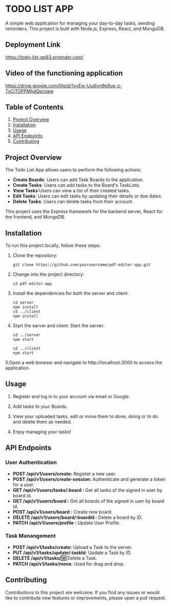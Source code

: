 ﻿# TODO LIST APP

A simple web application for managing your day-to-day tasks, sending reminders. This project is built with Node.js, Express, React, and MongoDB.

## Deployment Link

https://todo-list-qp93.onrender.com/

## Video of the functioning application

https://drive.google.com/file/d/1yyEw-Uudlvn9e9up-z-TxCiTGPPMhdQp/view



## Table of Contents

1. [Project Overview](#project-overview)
2. [Installation](#installation)
3. [Usage](#usage)
4. [API Endpoints](#api-endpoints)
5. [Contributing](#contributing)

## Project Overview

The Todo List App allows users to perform the following actions:

- **Create Boards**: Users can add Task Boards to the application.
- **Create Tasks**: Users can add tasks to the Board's TaskLists.
- **View Tasks**:Users can view a list of their created tasks.
- **Edit Tasks**: Users can edit tasks by updating their details or due dates.
- **Delete Tasks**: Users can delete tasks from their account.

This project uses the Express framework for the backend server, React for the frontend, and MongoDB.

## Installation

To run this project locally, follow these steps:

1. Clone the repository:

   ```shell
   git clone https://github.com/yourusername/pdf-editor-app.git
   ```

2. Change into the project directory:

   ```shell
   cd pdf-editor-app
   ```

3. Install the dependencies for both the server and client:

   ```shell
   cd server
   npm install
   cd ../client
   npm install

   ```

4. Start the server and client:
   Start the server:

   ```shell
   cd ../server
   npm start

   cd ../client
   npm start

   ```

5.Open a web browser and navigate to http://localhost:3000 to access the application.

## Usage

1. Register and log in to your account via email or Google.

2. Add tasks to your Boards.

3. View your uploaded tasks, edit or move them to done, doing or to do and delete them as needed.

4. Enjoy managing your tasks!

## API Endpoints

### User Authentication

- **POST /api/v1/users/create:** Register a new user.
- **POST /api/v1/users/create-session:** Authenticate and generate a token for a user.
- **GET /api/v1/users/tasks/:board :** Get all tasks of the signed in user by board id.
- **GET /api/v1/users/board :** Get all boards of the signed in user by board id.
- **POST /api/v1/users/board :** Create new board.
- **DELETE /api/v1/users/board/:boardId :** Delete a board by ID.
- **PATCH /api/v1/users/profile :** Update User Profile.

### Task Manangement

- **POST /api/v1/tasks/create:** Upload a Task to the server.
- **PUT /api/v1/tasks/update/:taskId:** Update a Task by ID.
- **DELETE /api/v1/tasks/:id:** Delete a Task.
- **PATCH /api/v1/tasks/move:** Used for drag and drop.

## Contributing

Contributions to this project are welcome. If you find any issues or would like to contribute new features or improvements, please open a pull request.
